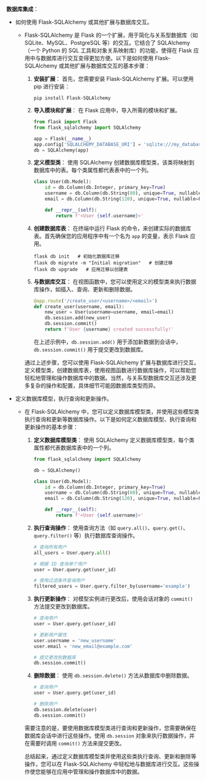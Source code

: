 **数据库集成**：

- 如何使用 Flask-SQLAlchemy 或其他扩展与数据库交互。

  - Flask-SQLAlchemy 是 Flask 的一个扩展，用于简化与关系型数据库（如 SQLite、MySQL、PostgreSQL 等）的交互。它结合了 SQLAlchemy（一个 Python 的 SQL 工具和对象关系映射库）的功能，使得在 Flask 应用中与数据库进行交互变得更加方便。以下是如何使用 Flask-SQLAlchemy 或其他扩展与数据库交互的基本步骤：

    1. **安装扩展**：
       首先，您需要安装 Flask-SQLAlchemy 扩展。可以使用 pip 进行安装：

       ```
       pip install Flask-SQLAlchemy
       ```

    2. **导入模块和扩展**：
       在 Flask 应用中，导入所需的模块和扩展。

       ```python
       from flask import Flask
       from flask_sqlalchemy import SQLAlchemy

       app = Flask(__name__)
       app.config['SQLALCHEMY_DATABASE_URI'] = 'sqlite:///my_database.db'
       db = SQLAlchemy(app)
       ```

    3. **定义模型类**：
       使用 SQLAlchemy 创建数据库模型类，该类将映射到数据库中的表。每个类属性都代表表中的一个列。

       ```python
       class User(db.Model):
           id = db.Column(db.Integer, primary_key=True)
           username = db.Column(db.String(80), unique=True, nullable=False)
           email = db.Column(db.String(120), unique=True, nullable=False)

           def __repr__(self):
               return f'<User {self.username}>'
       ```

    4. **创建数据库表**：
       在终端中运行 Flask 的命令，来创建实际的数据库表。首先确保您的应用程序中有一个名为 `app` 的变量，表示 Flask 应用。

       ```
       flask db init   # 初始化数据库迁移
       flask db migrate -m "Initial migration"   # 创建迁移
       flask db upgrade   # 应用迁移以创建表
       ```

    5. **与数据库交互**：
       在视图函数中，您可以使用定义的模型类来执行数据库操作，如插入、查询、更新和删除数据。

       ```python
       @app.route('/create_user/<username>/<email>')
       def create_user(username, email):
           new_user = User(username=username, email=email)
           db.session.add(new_user)
           db.session.commit()
           return f'User {username} created successfully!'
       ```

       在上述示例中，`db.session.add()` 用于添加新数据到会话中，`db.session.commit()` 用于提交更改到数据库。

    通过上述步骤，您可以使用 Flask-SQLAlchemy 扩展与数据库进行交互。定义模型类，创建数据库表，使用视图函数进行数据库操作，可以帮助您轻松地管理和操作数据库中的数据。当然，与关系型数据库交互还涉及更多复杂的操作和配置，具体细节可能因数据库类型而异。

- 定义数据库模型，执行查询和更新操作。

  - 在 Flask-SQLAlchemy 中，您可以定义数据库模型类，并使用这些模型类执行查询和更新等数据库操作。以下是如何定义数据库模型、执行查询和更新操作的基本步骤：

    1. **定义数据库模型类**：
       使用 SQLAlchemy 定义数据库模型类，每个类属性都代表数据库表中的一个列。

       ```python
       from flask_sqlalchemy import SQLAlchemy

       db = SQLAlchemy()

       class User(db.Model):
           id = db.Column(db.Integer, primary_key=True)
           username = db.Column(db.String(80), unique=True, nullable=False)
           email = db.Column(db.String(120), unique=True, nullable=False)

           def __repr__(self):
               return f'<User {self.username}>'
       ```

    2. **执行查询操作**：
       使用查询方法（如 `query.all()`、`query.get()`、`query.filter()` 等）执行数据库查询操作。

       ```python
       # 查询所有用户
       all_users = User.query.all()

       # 根据 ID 查询单个用户
       user = User.query.get(user_id)

       # 使用过滤条件查询用户
       filtered_users = User.query.filter_by(username='example')
       ```

    3. **执行更新操作**：
       对模型实例进行更改后，使用会话对象的 `commit()` 方法提交更改到数据库。

       ```python
       # 查询用户
       user = User.query.get(user_id)

       # 更新用户属性
       user.username = 'new_username'
       user.email = 'new_email@example.com'

       # 提交更改到数据库
       db.session.commit()
       ```

    4. **删除数据**：
       使用 `db.session.delete()` 方法从数据库中删除数据。

       ```python
       # 查询用户
       user = User.query.get(user_id)

       # 删除用户
       db.session.delete(user)
       db.session.commit()
       ```

    需要注意的是，要使用数据库模型类进行查询和更新操作，您需要确保在数据库会话中进行这些操作。使用 `db.session` 对象来执行数据操作，并在需要时调用 `commit()` 方法来提交更改。

    总结起来，通过定义数据库模型类并使用这些类执行查询、更新和删除等操作，您可以在 Flask-SQLAlchemy 中轻松地与数据库进行交互。这些操作使您能够在应用中管理和操作数据库中的数据。